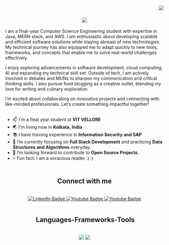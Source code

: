 <img align="right" src="https://komarev.com/ghpvc/?username=aichurjoshi&style=plastic" />
<h1 align="center">
<img src="https://readme-typing-svg.herokuapp.com/?font=Righteous&size=35&center=true&vCenter=true&width=500&height=70&duration=4000&lines=Hi+There!+👋+I'm+Urjoshi!;" />
</h1 align="center">
I am a final-year Computer Science Engineering student with expertise in Java, MERN stack, and AWS. I am enthusiastic about developing scalable and efficient software solutions while staying abreast of new technologies. My technical journey has also equipped me to adapt quickly to new tools, frameworks, and concepts that enable me to solve real-world challenges effectively.

I enjoy exploring advancements in software development, cloud computing, AI and expanding my technical skill set. Outside of tech, I am actively involved in debates and MUNs to sharpen my communication and critical thinking skills. I also pursue food blogging as a creative outlet, blending my love for writing and culinary exploration.

I’m excited about collaborating on innovative projects and connecting with like-minded professionals. Let’s create something impactful together!
 <br><br>

- 📫 I'm a final year student at **VIT VELLORE**
- 🌏 I'm living now in **Kolkata, India**
- 📚 I have training experience in **Information Security and SAP**
- 🌱 I’m currently focusing on **Full Stack Development** and practicing **Data Structures and Algorithms** everyday.
- 🔭 I’m looking forward to contribute to **Open Source Projects**.
- ⚡ Fun fact: I am a voracious reader :) :)<br><br>

<h2 align="center"> Connect with me </h2>
<br>
<div align="center" id="badges">
<a href="https://www.linkedin.com/in/urjoshiaich/">
  <img src="https://img.shields.io/badge/LinkedIn-blue?style=for-the-badge&logo=linkedin&logoColor=white" alt="LinkedIn Badge"/>
</a>
<a href="https://www.instagram.com/urjoshiaich/">
  <img src="https://img.shields.io/badge/Instagram-red?style=for-the-badge&logo=instagram&logoColor=white" alt="Youtube Badge"/>
</a>
<a href="mailto:urjoshiaich1234@gmail.com">
  <img src="https://img.shields.io/badge/Gmail-white?style=for-the-badge&logo=gmail&logoColor=red" alt="Youtube Badge"/>
</a>
</a>
</div>
<br>
<h2 align="center">️ Languages-Frameworks-Tools </h2>
<br/>
<div align="center">
    <img src="https://skillicons.dev/icons?i=react,bootstrap,html,css,tailwind,vscode,github,git,postman,SAP" />
    <img src="https://skillicons.dev/icons?i=aws,python,javascript,typescript,nodejs,express,mongodb,java,mysql" /><br>
</div>
<br>

